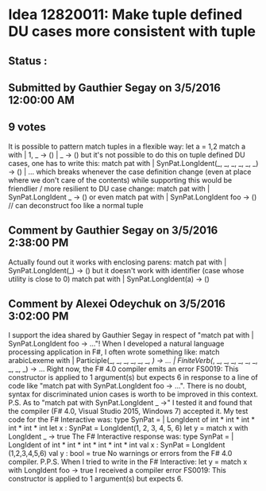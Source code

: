 # Idea 12820011: Make tuple defined DU cases more consistent with tuple #

## Status : 

## Submitted by Gauthier Segay on 3/5/2016 12:00:00 AM

## 9 votes

It is possible to pattern match tuples in a flexible way:
let a = 1,2
match a with
| 1, _ -> ()
| _ -> ()
but it's not possible to do this on tuple defined DU cases, one has to write this:
match pat with
| SynPat.LongIdent(_, _, _, _, _, _) -> ()
| ...
which breaks whenever the case definition change (even at place where we don't care of the contents)
while supporting this would be friendlier / more resilient to DU case change:
match pat with
| SynPat.LongIdent _ -> ()
or even
match pat with
| SynPat.LongIdent foo -> () // can deconstruct foo like a normal tuple




## Comment by Gauthier Segay on 3/5/2016 2:38:00 PM

Actually found out it works with enclosing parens:
match pat with
| SynPat.LongIdent(_) -> ()
but it doesn't work with identifier (case whose utility is close to 0)
match pat with
| SynPat.LongIdent(a) -> ()

## Comment by Alexei Odeychuk on 3/5/2016 3:02:00 PM

I support the idea shared by Gauthier Segay in respect of "match pat with
| SynPat.LongIdent foo -> ..."! When I developed a natural language processing application in F#, I often wrote something like: match arabicLexeme with
| Participle(_, _, _, _, _, _, _) -> ...
| FiniteVerb(_, _, _, _, _, _, _, _, _, _) -> ... Right now, the F# 4.0 compiler emits an error FS0019: This constructor is applied to 1 argument(s) but expects 6 in response to a line of code like "match pat with SynPat.LongIdent foo -> ...". There is no doubt, syntax for discriminated union cases is worth to be improved in this context.
P.S. As to "match pat with SynPat.LongIdent _ ->" I tested it and found that the compiler (F# 4.0, Visual Studio 2015, Windows 7) accepted it.
My test code for the F# Interactive was:
type SynPat =
| LongIdent of int * int * int * int * int * int
let x : SynPat = LongIdent(1, 2, 3, 4, 5, 6)
let y = match x with LongIdent _ -> true
The F# Interactive response was:
type SynPat = | LongIdent of int * int * int * int * int * int
val x : SynPat = LongIdent (1,2,3,4,5,6)
val y : bool = true
No warnings or errors from the F# 4.0 compiler.
P.P.S. When I tried to write in the F# Interactive:
let y = match x with LongIdent foo -> true
I received a compiler error FS0019: This constructor is applied to 1 argument(s) but expects 6.


